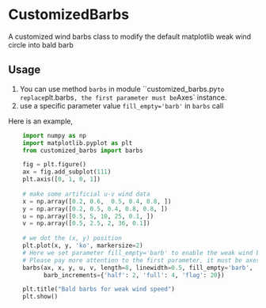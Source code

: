 # CustomizedBarbs

A customized wind barbs class to modify the 
default matplotlib weak wind circle into bald barb


## Usage

1. You can use method `barbs` in module ``customized_barbs.py`
to replace `plt.barbs` , the first parameter must be `Axes` instance.
2. use a specific parameter value `fill_empty='barb'` in `barbs` call


Here is an example,

```python
    import numpy as np
    import matplotlib.pyplot as plt
    from customized_barbs import barbs

    fig = plt.figure()
    ax = fig.add_subplot(111)
    plt.axis([0, 1, 0, 1])
    
    # make some artificial u-v wind data 
    x = np.array([0.2, 0.6,  0.5, 0.4, 0.8, ])
    y = np.array([0.2, 0.5, 0.4, 0.8, 0.8, ])
    u = np.array([0.5, 5, 10, 25, 0.1, ])
    v = np.array([0.5, 2.5, 2, 36, 0.1])
    
    # we dot the (x, y) position
    plt.plot(x, y, 'ko', markersize=2)
    # Here we set parameter fill_empty='barb' to enable the weak wind barb function
    # Please pay more attention to the first parameter, it must be axes instance
    barbs(ax, x, y, u, v, length=8, linewidth=0.5, fill_empty='barb',
          barb_increments={'half': 2, 'full': 4, 'flag': 20})

    plt.title("Bald barbs for weak wind speed")
    plt.show()
```

